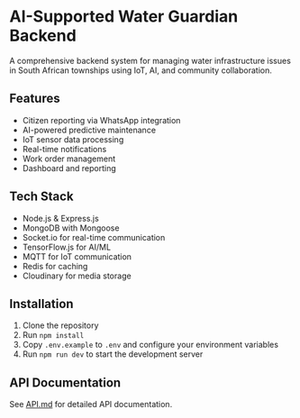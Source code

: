 # AI-Supported Water Guardian Backend

A comprehensive backend system for managing water infrastructure issues in South African townships using IoT, AI, and community collaboration.

## Features

- Citizen reporting via WhatsApp integration
- AI-powered predictive maintenance
- IoT sensor data processing
- Real-time notifications
- Work order management
- Dashboard and reporting

## Tech Stack

- Node.js & Express.js
- MongoDB with Mongoose
- Socket.io for real-time communication
- TensorFlow.js for AI/ML
- MQTT for IoT communication
- Redis for caching
- Cloudinary for media storage

## Installation

1. Clone the repository
2. Run `npm install`
3. Copy `.env.example` to `.env` and configure your environment variables
4. Run `npm run dev` to start the development server

## API Documentation

See [API.md](docs/API.md) for detailed API documentation.